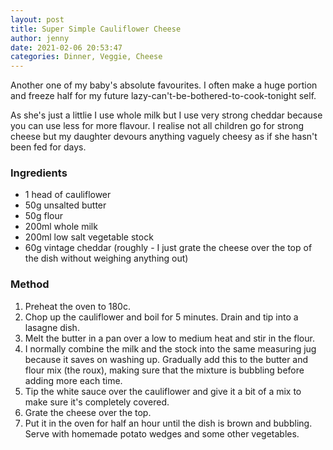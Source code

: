 ```yaml
---
layout: post
title: Super Simple Cauliflower Cheese
author: jenny
date: 2021-02-06 20:53:47
categories: Dinner, Veggie, Cheese
---
```

Another one of my baby's absolute favourites. I often make a huge portion and freeze half for my future lazy-can't-be-bothered-to-cook-tonight self.

As she's just a littlie I use whole milk but I use very strong cheddar because you can use less for more flavour. I realise not all children go for strong cheese but my daughter devours anything vaguely cheesy as if she hasn't been fed for days.

### Ingredients

- 1 head of cauliflower
- 50g unsalted butter
- 50g flour
- 200ml whole milk
- 200ml low salt vegetable stock
- 60g vintage cheddar (roughly - I just grate the cheese over the top of the dish without weighing anything out)

### Method

1. Preheat the oven to 180c.
2. Chop up the cauliflower and boil for 5 minutes. Drain and tip into a lasagne dish.
3. Melt the butter in a pan over a low to medium heat and stir in the flour.
4. I normally combine the milk and the stock into the same measuring jug because it saves on washing up. Gradually add this to the butter and flour mix (the roux), making sure that the mixture is bubbling before adding more each time.
5. Tip the white sauce over the cauliflower and give it a bit of a mix to make sure it's completely covered.
6. Grate the cheese over the top.
7. Put it in the oven for half an hour until the dish is brown and bubbling. Serve with homemade potato wedges and some other vegetables.
